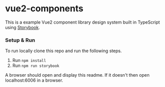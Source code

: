 # vue2-components
This is a example Vue2 component library design system built in TypeScript using [Storybook](https://storybook.js.org).


### Setup & Run

To run locally clone this repo and run the following steps.

1. Run `npm install`
2. Run `npm run storybook`

A browser should open and display this readme. If it doesn't then open localhost:6006 in a browser.
